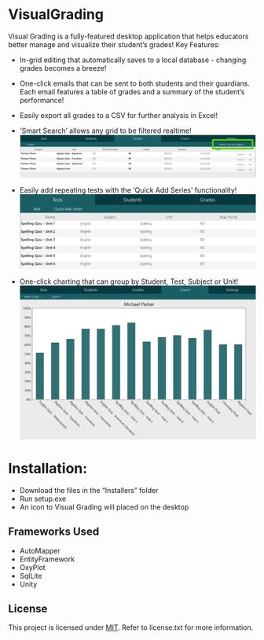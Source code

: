 # VisualGrading
Visual Grading is a fully-featured desktop application that helps educators better manage and visualize their student’s grades!
Key Features:
- In-grid editing that automatically saves to a local database - changing grades becomes a breeze!

- One-click emails that can be sent to both students and their guardians. Each email features a table of grades and a summary of the student’s performance!

- Easily export all grades to a CSV for further analysis in Excel!

- ‘Smart Search’ allows any grid to be filtered realtime!
![alt tag](https://github.com/PtrMzk/VisualGrading/blob/master/Images/SmartSearch.png?raw=false)

- Easily add repeating tests with the ‘Quick Add Series’ functionality! 
![alt tag](https://github.com/PtrMzk/VisualGrading/blob/master/Images/QuickAddSeries.png?raw=false)

- One-click charting that can group by Student, Test, Subject or Unit! 
![alt tag](https://github.com/PtrMzk/VisualGrading/blob/master/Images/Charting.png?raw=false)

# Installation:
-	Download the files in the “Installers” folder
-	Run setup.exe
-	An icon to Visual Grading will placed on the desktop

## Frameworks Used
- AutoMapper
- EntityFramework
- OxyPlot
- SqlLite
- Unity


## License

This project is licensed under [MIT](http://www.opensource.org/licenses/mit-license.php "Read more about the MIT license form"). Refer to license.txt for more information.
